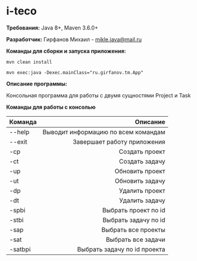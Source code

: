 # i-teco

**Требования:** Java 8+, Maven 3.6.0+

**Разработчик:** Гирфанов Михаил - mikle.java@mail.ru

**Команды для сборки и запуска приложения:**

```mvn clean install```

```mvn exec:java -Dexec.mainClass="ru.girfanov.tm.App"```

**Описание программы:**

Консольная программа для работы с двумя сущностями Project и Task

**Команды для работы с консолью**

|  Команда  |             Описание               |
| --------- | ----------------------------------:|
| --help    | Выводит информацию по всем командам|
| --exit    | Завершает работу приложения        |
| -cp       | Создать проект                     |
| -ct       | Создать задачу                     |
| -up       | Обновить проект                    |
| -ut       | Обновить задачу                    |
| -dp       | Удалить проект                     |
| -dt       | Удалить задачу                     |
| -spbi     | Выбрать проект по id               |
| -stbi     | Выбрать задачу по id               |
| -sap      | Выбрать все проекты                |
| -sat      | Выбрать все задачи                 |
| -satbpi   | Выбрать задачу по id проекта       |

